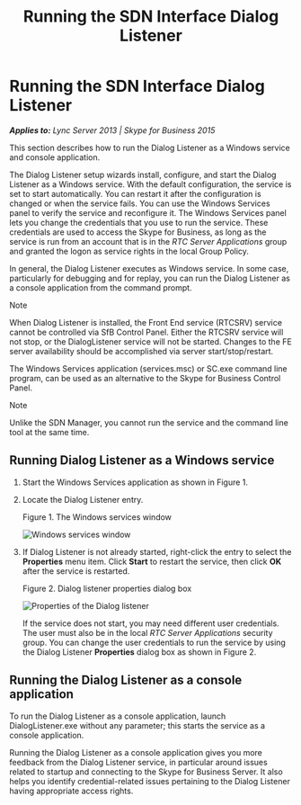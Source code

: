 ﻿---
title: Running the SDN Interface Dialog Listener
TOCTitle: Running the SDN Interface Dialog Listener
ms:assetid: f405de17-b1be-419e-a301-4055a4dfdaad
ms:mtpsurl: https://msdn.microsoft.com/en-us/library/Dn785217(v=office.16)
ms:contentKeyID: 65258676
ms.date: 02/27/2017
mtps_version: v=office.16
---

# Running the SDN Interface Dialog Listener


_**Applies to:** Lync Server 2013 | Skype for Business 2015_

This section describes how to run the Dialog Listener as a Windows service and console application.

The Dialog Listener setup wizards install, configure, and start the Dialog Listener as a Windows service. With the default configuration, the service is set to start automatically. You can restart it after the configuration is changed or when the service fails. You can use the Windows Services panel to verify the service and reconfigure it. The Windows Services panel lets you change the credentials that you use to run the service. These credentials are used to access the Skype for Business, as long as the service is run from an account that is in the *RTC Server Applications* group and granted the logon as service rights in the local Group Policy.

In general, the Dialog Listener executes as Windows service. In some case, particularly for debugging and for replay, you can run the Dialog Listener as a console application from the command prompt.


> [!NOTE]
> When Dialog Listener is installed, the Front End service (RTCSRV) service cannot be controlled via SfB Control Panel. Either the RTCSRV service will not stop, or the DialogListener service will not be started. Changes to the FE server availability should be accomplished via server start/stop/restart.
> 
> The Windows Services application (services.msc) or SC.exe command line program, can be used as an alternative to the Skype for Business Control Panel.




> [!NOTE]
> Unlike the SDN Manager, you cannot run the service and the command line tool at the same time.



## Running Dialog Listener as a Windows service

1.  Start the Windows Services application as shown in Figure 1.

2.  Locate the Dialog Listener entry.
    
    Figure 1. The Windows services window
    
      
    ![Windows services window](images/Dn785217.4a5a3320-7408-4ae6-886c-56b4b5dcb907(Office.16).png "Windows services window")

3.  If Dialog Listener is not already started, right-click the entry to select the **Properties** menu item. Click **Start** to restart the service, then click **OK** after the service is restarted.
    
    Figure 2. Dialog listener properties dialog box
    
      
    ![Properties of the Dialog listener](images/Dn785217.5e5b4921-fe81-46f6-b996-f58033e80fe8(Office.16).png "Properties of the Dialog listener")
    
    If the service does not start, you may need different user credentials. The user must also be in the local *RTC Server Applications* security group. You can change the user credentials to run the service by using the Dialog Listener **Properties** dialog box as shown in Figure 2.

## Running the Dialog Listener as a console application

To run the Dialog Listener as a console application, launch DialogListener.exe without any parameter; this starts the service as a console application.

Running the Dialog Listener as a console application gives you more feedback from the Dialog Listener service, in particular around issues related to startup and connecting to the Skype for Business Server. It also helps you identify credential-related issues pertaining to the Dialog Listener having appropriate access rights.

